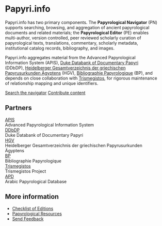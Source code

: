 <h1 class="visually-hidden">Papyri.info</h1>

<span class="text-primary fw-bold">Papyri.info</span> has two primary components. The <strong>Papyrological Navigator</strong> (PN) supports searching, browsing, and aggregation of ancient papyrological documents and related materials; the <strong>Papyrological Editor</strong> (PE) enables multi-author, version controlled, peer reviewed scholarly curation of papyrological texts, translations, commentary, scholarly metadata, institutional catalog records, bibliography, and images.

Papyri.info aggregates material from the Advanced Papyrological Information System
(APIS), [Duke Databank of Documentary Papyri](ddbdp) (DDbDP), [Heidelberger Gesamtverzeichnis der griechischen Papyrusurkunden Ägyptens](http://www.rzuser.uni-heidelberg.de/~gv0/) (HGV), [Bibliographie Papyrologique](http://www.ulb.ac.be/philo/cpeg/bp.htm) (BP), and depends on close collaboration with [Trismegistos](http://www.trismegistos.org/), for rigorous maintenance of relationship mapping and unique identifiers.

<div class="bg-light p-4 justify-content-center d-flex gap-3 mb-5">
  <a href="/search" class="btn btn-lg btn-primary">Search the navigator</a>
  <a href="/editor" class="btn btn-lg btn-outline-primary">Contribute content</a>
</div>

<div class="row">
  <div class="col-md-8 mb-4">
    <h2 class="h4">Partners</h2>
    <div class="row">
      <div class="col-4">
        <a href="/docs/apis" class="fw-semibold text-decoration-none">APIS</a><br/>
        <div class="text-muted">Advanced Papyrological Information System</div>
      </div>
      <div class="col-4 mb-3">
        <a href="/docs/ddbdp" class="fw-semibold text-decoration-none">DDbDP</a><br/>
        <div class="text-muted">Duke Databank of Documentary Papyri</div>
      </div>
      <div class="col-4 mb-3">
        <a href="https://aquila.zaw.uni-heidelberg.de/start" class="fw-semibold text-decoration-none">HGV</a><br/>
        <div class="text-muted">Heidelberger Gesamtverzeichnis der griechischen Papyrusurkunden Ägyptens</div>
      </div>
      <div class="col-4 mb-3">
        <a href="https://web.archive.org/web/20220308011812/http://www.aere-egke.be/BP_enligne.htm" class="fw-semibold text-decoration-none">BP</a><br/>
        <div class="text-muted">Bibliographie Papyrologique</div>
      </div>
      <div class="col-4 mb-3">
        <a href="http://www.trismegistos.org/" class="fw-semibold text-decoration-none">Trismegistos</a><br/>
        <div class="text-muted">Trismegistos Project</div>
      </div>
      <div class="col-4 mb-3">
        <a href="http://www.ori.uzh.ch/apd" class="fw-semibold text-decoration-none">APD</a><br/>
        <div class="text-muted">Arabic Papyrological Database</div>
      </div>
    </div>
  </div>
  <div class="d-none d-md-flex col-md-1 justify-content-center">
    <div class="vr my-auto h-100 bg-primary"></div>
  </div>
  <div class="col-md-3">
    <h2 class="h4">More information</h2>
    <ul class="list-unstyled">
      <li><a href="/docs/checklist" class="text-decoration-none">Checklist of Editions</a></li>
      <li><a href="/docs/resources" class="text-decoration-none">Papyrological Resources</a></li>
      <li><a href="feedback.html" class="text-decoration-none">Send Feedback</a></li>
    </ul>
  </div>
</div>
